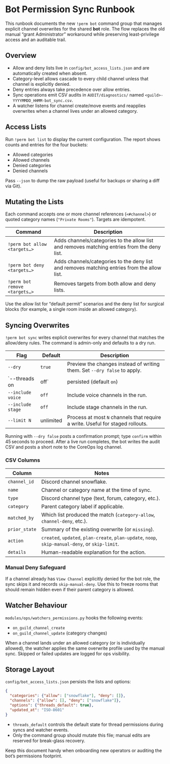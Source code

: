 # Bot Permission Sync Runbook

This runbook documents the new `!perm bot` command group that manages
explicit channel overwrites for the shared **bot** role. The flow replaces the
old manual “grant Administrator” workaround while preserving least-privilege
access and an auditable trail.

## Overview

- Allow and deny lists live in `config/bot_access_lists.json` and are
  automatically created when absent.
- Category-level allows cascade to every child channel unless that channel is
  explicitly denied.
- Deny entries always take precedence over allow entries.
- Sync operations emit CSV audits in `AUDIT/diagnostics/` named
  `<guild>-YYYYMMDD_HHMM-bot_sync.csv`.
- A watcher listens for channel create/move events and reapplies overwrites when
  a channel lives under an allowed category.

## Access Lists

Run `!perm bot list` to display the current configuration. The report shows
counts and entries for the four buckets:

- Allowed categories
- Allowed channels
- Denied categories
- Denied channels

Pass `--json` to dump the raw payload (useful for backups or sharing a diff via
Git).

## Mutating the Lists

Each command accepts one or more channel references (`<#channel>`) or quoted
category names (`"Private Rooms"`). Targets are idempotent.

| Command | Description |
| --- | --- |
| `!perm bot allow <targets…>` | Adds channels/categories to the allow list and removes matching entries from the deny list. |
| `!perm bot deny <targets…>` | Adds channels/categories to the deny list and removes matching entries from the allow list. |
| `!perm bot remove <targets…>` | Removes targets from both allow and deny lists. |

Use the allow list for “default permit” scenarios and the deny list for
surgical blocks (for example, a single room inside an allowed category).

## Syncing Overwrites

`!perm bot sync` writes explicit overwrites for every channel that matches the
allow/deny rules. The command is admin-only and defaults to a dry run.

| Flag | Default | Description |
| --- | --- | --- |
| `--dry` | `true` | Preview the changes instead of writing them. Set `--dry false` to apply. |
| `--threads on|off` | persisted (default `on`) | Toggle thread creation/sending permissions. When applied live, this also updates the stored default. |
| `--include voice` | `off` | Include voice channels in the run. |
| `--include stage` | `off` | Include stage channels in the run. |
| `--limit N` | unlimited | Process at most `N` channels that require a write. Useful for staged rollouts. |

Running with `--dry false` posts a confirmation prompt; type `confirm` within
45 seconds to proceed. After a live run completes, the bot writes the audit CSV
and posts a short note to the CoreOps log channel.

### CSV Columns

| Column | Notes |
| --- | --- |
| `channel_id` | Discord channel snowflake. |
| `name` | Channel or category name at the time of sync. |
| `type` | Discord channel type (text, forum, category, etc.). |
| `category` | Parent category label if applicable. |
| `matched_by` | Which list produced the match (`category-allow`, `channel-deny`, etc.). |
| `prior_state` | Summary of the existing overwrite (or `missing`). |
| `action` | `created`, `updated`, `plan-create`, `plan-update`, `noop`, `skip-manual-deny`, or `skip-limit`. |
| `details` | Human-readable explanation for the action. |

### Manual Deny Safeguard

If a channel already has `View Channel` explicitly denied for the bot role, the
sync skips it and records `skip-manual-deny`. Use this to freeze rooms that
should remain hidden even if their parent category is allowed.

## Watcher Behaviour

`modules/ops/watchers_permissions.py` hooks the following events:

- `on_guild_channel_create`
- `on_guild_channel_update` (category changes)

When a channel lands under an allowed category (or is individually allowed), the
watcher applies the same overwrite profile used by the manual sync. Skipped or
failed updates are logged for ops visibility.

## Storage Layout

`config/bot_access_lists.json` persists the lists and options:

```json
{
  "categories": {"allow": ["snowflake"], "deny": []},
  "channels": {"allow": [], "deny": ["snowflake"]},
  "options": {"threads_default": true},
  "updated_at": "ISO-8601"
}
```

- `threads_default` controls the default state for thread permissions during
  syncs and watcher events.
- Only the command group should mutate this file; manual edits are reserved for
  break-glass recovery.

Keep this document handy when onboarding new operators or auditing the bot’s
permissions footprint.
